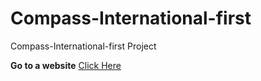 # Compass-International-first
Compass-International-first Project

**Go to a website** [Click Here](https://ahmedelsayedsaleh.github.io/Compass-International-first/)
